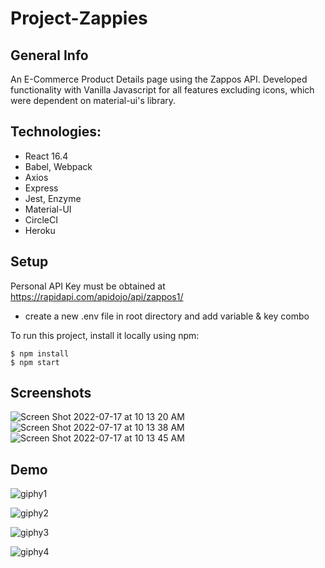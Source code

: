 # Project-Zappies

## General Info
An E-Commerce Product Details page using the Zappos API.
Developed functionality with Vanilla Javascript for all features excluding icons, which were dependent on material-ui's library.


## Technologies:
- React 16.4
- Babel, Webpack
- Axios
- Express
- Jest, Enzyme
- Material-UI
- CircleCI
- Heroku

## Setup
Personal API Key must be obtained at 
https://rapidapi.com/apidojo/api/zappos1/

- create a new .env file in root directory and add variable & key combo 


To run this project, install it locally using npm:

```
$ npm install
$ npm start
```

## Screenshots
![Screen Shot 2022-07-17 at 10 13 20 AM](https://user-images.githubusercontent.com/56458885/179417290-fb2835a4-d702-4408-9c9b-ee1c8c82d14b.png)
![Screen Shot 2022-07-17 at 10 13 38 AM](https://user-images.githubusercontent.com/56458885/179417296-81309dbc-0c4f-4291-a721-d61d87bd7ef8.png)
![Screen Shot 2022-07-17 at 10 13 45 AM](https://user-images.githubusercontent.com/56458885/179417277-f88b19c9-6b4c-4e37-a78d-ff356a0ac831.png)

## Demo

![giphy1](https://user-images.githubusercontent.com/56458885/179419165-6ccb017c-dbc4-47f0-9cd1-33fedadcf0e9.gif)

![giphy2](https://user-images.githubusercontent.com/56458885/179419725-cd40907d-3904-4fcd-8e24-2157c7cbbd56.gif)

![giphy3](https://user-images.githubusercontent.com/56458885/179419935-a3152e74-429e-4e04-8df3-b2f5c0916d72.gif)

![giphy4](https://user-images.githubusercontent.com/56458885/179420277-f2902c22-cc09-4f5b-9f3f-8d18fc4f2248.gif)

